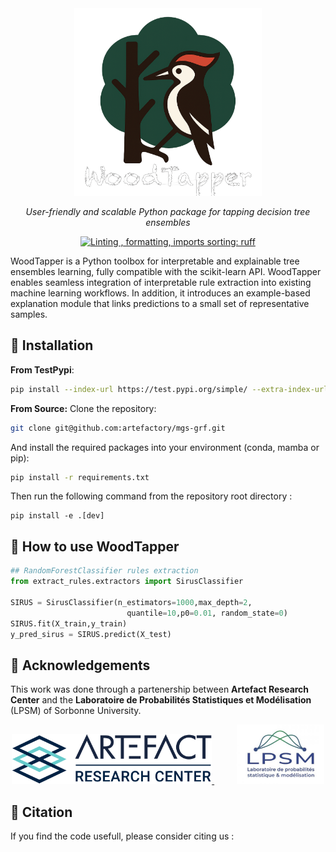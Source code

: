 <div align="center">


<picture>
<source media="(prefers-color-scheme: light)" srcset="https://raw.githubusercontent.com/artefactory/woodtapper/main/data/logos/logo_woodpecker_compressed.png">
<source media="(prefers-color-scheme: dark)" srcset="https://raw.githubusercontent.com/artefactory/woodtapper/main/data/logos/logo_woodpecker_compressed_light.png" >
<img src="https://raw.githubusercontent.com/artefactory/woodtapper/main/data/logos/logo_woodpecker_compressed_light.png" width="300">

</picture>

*User-friendly and scalable Python package for tapping decision tree ensembles*

[![Linting , formatting, imports sorting: ruff](https://img.shields.io/endpoint?url=https://raw.githubusercontent.com/charliermarsh/ruff/main/assets/badge/v2.json)](https://github.com/astral-sh/ruff)
</div>

WoodTapper is a Python toolbox  for interpretable and explainable tree ensembles learning, fully compatible with the scikit-learn API. WoodTapper enables seamless integration of interpretable rule extraction into existing machine learning workflows. In addition, it introduces an example-based explanation module that links predictions to a small set of representative samples.


## 🌳 Installation

**From TestPypi**:
```bash
pip install --index-url https://test.pypi.org/simple/ --extra-index-url https://pypi.org/simple/ woodtapper
```
**From Source:**
Clone the repository:
```bash
git clone git@github.com:artefactory/mgs-grf.git
```

And install the required packages into your environment (conda, mamba or pip):
```bash
pip install -r requirements.txt
```

Then run the following command from the repository root directory :
```
pip install -e .[dev]
```

## 🚀 How to use WoodTapper
```python
## RandomForestClassifier rules extraction
from extract_rules.extractors import SirusClassifier

SIRUS = SirusClassifier(n_estimators=1000,max_depth=2,
                          quantile=10,p0=0.01, random_state=0)
SIRUS.fit(X_train,y_train)
y_pred_sirus = SIRUS.predict(X_test)
```

## 🙏 Acknowledgements

This work was done through a partenership between **Artefact Research Center** and the **Laboratoire de Probabilités Statistiques et Modélisation** (LPSM) of Sorbonne University.

<p align="center">
  <a href="https://www.artefact.com/data-consulting-transformation/artefact-research-center/">
    <img src="https://raw.githubusercontent.com/artefactory/woodtapper/main/data/logos/logo_arc.png" height="80" />
  </a>
  &emsp;
  &emsp;
  <a href="https://www.lpsm.paris/">
    <img src="https://raw.githubusercontent.com/artefactory/woodtapper/main/data/logos//logo_LPSM.jpg" height="95" />
  </a>
</p>


## 📜 Citation

If you find the code usefull, please consider citing us :
